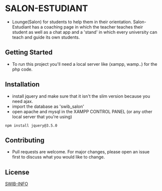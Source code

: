 # SALON-ESTUDIANT
- Lounge(Salon) for students to help them in their orientation. Salon-Estudiant has a coaching page in which the teacher teaches their student as well as a chat app and a 'stand' in which every university can teach and guide its own students.

## Getting Started
- To run this project you'll need a local server like (xampp, wamp..) for the php code.

## Installation
- install jquery and make sure that it isn't the slim version because you need ajax.
- import the database as 'swib_salon'
- open apache and mysql in the XAMPP CONTROL PANEL (or any other local server that you're using)
```
npm install jquery@3.5.0
```

## Contributing
- Pull requests are welcome. For major changes, please open an issue first to discuss what you would like to change.

## License
[SWIB-INFO](https://www.swibinfo.com/fr)

